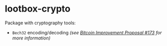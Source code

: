 lootbox-crypto
=============

Package with cryptography tools:
 - `Bech32` encoding/decoding _(see [Bitcoin Improvement Proposal #173](https://github.com/bitcoin/bips/blob/master/bip-0173.mediawiki) for more information)_
